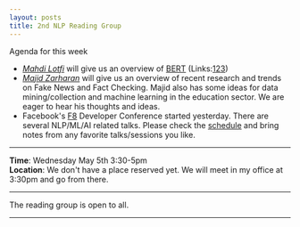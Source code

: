 ```yaml
---
layout: posts
title: 2nd NLP Reading Group
---
```


Agenda for this week
- *[Mahdi Lotfi](https://www.linkedin.com/in/mahdi-lotfi-bidhendi72/)* will give us an overview of [BERT](https://ai.googleblog.com/2018/11/open-sourcing-bert-state-of-art-pre.html) (Links:[1](http://jalammar.github.io/illustrated-bert/)[2](https://github.com/google-research/bert)[3](https://arxiv.org/pdf/1810.04805)) 
- *[Majid Zarharan](https://www.linkedin.com/in/majid-zarharan/)* will give us an overview of recent research and trends on Fake News and Fact Checking. Majid also has some ideas for data mining/collection and machine learning in the education sector. We are eager to hear his thoughts and ideas.
- Facebook's [F8](https://www.f8.com) Developer Conference started yesterday. There are several NLP/ML/AI related talks. Please check the [schedule](https://www.f8.com/schedule) and bring notes from any favorite talks/sessions you like.

---
**Time**: Wednesday May 5th 3:30-5pm  
**Location**: We don't have a place reserved yet. We will meet in my office at 3:30pm and go from there.

---
The reading group is open to all.

---
